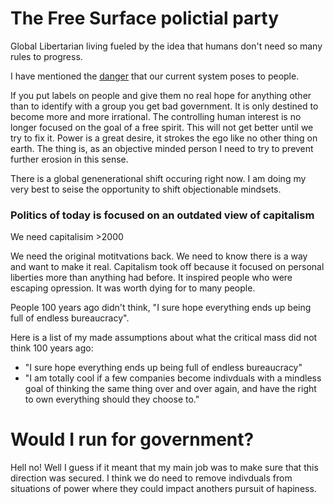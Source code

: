 # The Free Surface polictial party

Global Libertarian living fueled by the idea that humans don't need so many rules to progress.

I have mentioned the [danger](https://github.com/freesurface/freesurface/issues/18) that our current system poses to people.

If you put labels on people and give them no real hope for anything other than to identify with a group you get bad government.
It is only destined to become more and more irrational.  The controlling human interest is no longer focused on the goal of a
free spirit. This will not get better until we try to fix it.  Power is a great desire, it strokes the ego like no other thing
on earth.  The thing is, as an objective minded person I need to try to prevent further erosion in this sense.

There is a global genenerational shift occuring right now.  I am doing my very best to seise the opportunity to shift objectionable mindsets.

### Politics of today is focused on an outdated view of capitalism

We need capitalisim >2000

We need the original motitvations back. We need to know there is a way and want to make it real. Capitalism took off
because it focused on personal liberties more than anything had before.  It inspired people who were escaping opression.
It was worth dying for to many people. 

People 100 years ago didn't think, "I sure hope everything ends up being full of endless bureaucracy".

Here is a list of my made assumptions about what the critical mass did not think 100 years ago:

- "I sure hope everything ends up being full of endless bureaucracy"
- "I am totally cool if a few companies become indivduals with a mindless goal of thinking the same thing over and over again, and have the right to own everything should they choose to."

# Would I run for government?

Hell no! Well I guess if it meant that my main job was to make sure that this direction was secured.  I think we do need to remove indivduals from situations of power where they could impact anothers pursuit of hapiness.
